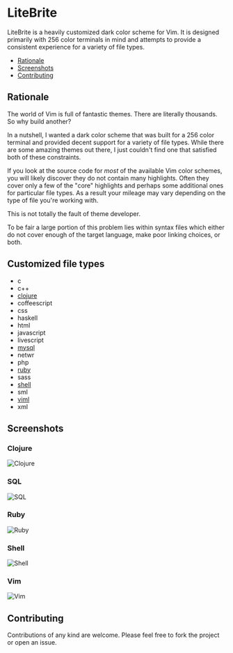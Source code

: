 # LiteBrite

LiteBrite is a heavily customized dark color scheme for Vim. It is designed
primarily with 256 color terminals in mind and attempts to provide a consistent
experience for a variety of file types.

* [Rationale](https://github.com/noprompt/lite-brite#rationale "Rationale")
* [Screenshots](https://github.com/noprompt/lite-brite#screenshots "Screenshots")
* [Contributing](https://github.com/noprompt/lite-brite#contributing "Contributing")

## Rationale

The world of Vim is full of fantastic themes. There are literally thousands. So
why build another?

In a nutshell, I wanted a dark color scheme that was built for a 256 color
terminal and provided decent support for a variety of file types. While there
are some amazing themes out there, I just couldn't find one that satisfied both
of these constraints.

If you look at the source code for *most* of the available Vim color schemes,
you will likely discover they do not contain many highlights. Often they cover
only a few of the "core" highlights and perhaps some additional ones for
particular file types. As a result your mileage may vary depending on the type
of file you're working with.

This is not totally the fault of theme developer.

To be fair a large portion of this problem lies within syntax files which
either do not cover enough of the target language, make poor linking choices, or
both.

## Customized file types

* c
* c++
* [clojure](https://github.com/noprompt/lite-brite#clojure "Screenshot")
* coffeescript
* css
* haskell
* html
* javascript
* livescript
* [mysql](https://github.com/noprompt/lite-brite#sql "Screenshot")
* netwr
* php
* [ruby](https://github.com/noprompt/lite-brite#ruby "Screenshot")
* sass
* [shell](https://github.com/noprompt/lite-brite#shell "Screenshot")
* sml
* [viml](https://github.com/noprompt/lite-brite#vim "Screenshot")
* xml

## Screenshots

### Clojure

![Clojure](http://f.cl.ly/items/3t46283K1t0J042D1U13/lite-brite-clojure.png "Clojure")

### SQL

![SQL](http://f.cl.ly/items/1l0v2p3I2x1G2I1U0B24/lite-brite-sql.png "SQL")

### Ruby

![Ruby](http://f.cl.ly/items/0619241l082u2u3L0h1Q/lite-brite-ruby.png "Ruby")

### Shell

![Shell](http://f.cl.ly/items/2k2t1v1Z1Y002i3c2n1k/lite-brite-shell.png "Shell")

### Vim

![Vim](http://f.cl.ly/items/423H3S3N122v2V10461a/lite-brite-vim.png "Vim")

## Contributing

Contributions of any kind are welcome. Please feel free to fork the project or
open an issue.

